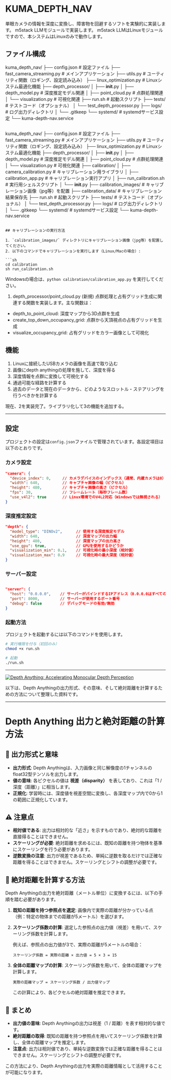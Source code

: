 # KUMA_DEPTH_NAV

単眼カメラの情報を深度に変換し、障害物を回避するソフトを実験的に実装します。
m5stack LLMモジュールで実装します。
m5stack LLMはLinuxモジュールですので、本システムはLinuxのみで動作します。

## ファイル構成

kuma_depth_nav/
├── config.json                 # 設定ファイル
├── fast_camera_streaming.py    # メインアプリケーション
├── utils.py                    # ユーティリティ関数（ロギング、設定読み込み）
├── linux_optimization.py       # Linuxシステム最適化機能
├── depth_processor/
│   ├── __init__.py
│   ├── depth_model.py          # 深度推定モデル関連
│   ├── point_cloud.py          # 点群処理関連
│   └── visualization.py        # 可視化関連
├── run.sh                      # 起動スクリプト
├── tests/                      # テストコード（オプショナル）
│   └── test_depth_processor.py
├── logs/                       # ログ出力ディレクトリ
│   └── .gitkeep
└── systemd/                    # systemdサービス設定
    └── kuma-depth-nav.service

```
```
kuma_depth_nav/
├── config.json                 # 設定ファイル
├── fast_camera_streaming.py    # メインアプリケーション
├── utils.py                    # ユーティリティ関数（ロギング、設定読み込み）
├── linux_optimization.py       # Linuxシステム最適化機能
├── depth_processor/
│   ├── __init__.py
│   ├── depth_model.py          # 深度推定モデル関連
│   ├── point_cloud.py          # 点群処理関連
│   └── visualization.py        # 可視化関連
├── calibration/
│   ├── camera_calibration.py   # キャリブレーション用ライブラリ
│   ├── calibration_app.py      # キャリブレーション実行アプリ
│   ├── run_calibration.sh      # 実行用シェルスクリプト
│   └── __init__.py
├── calibration_images/         # キャリブレーション画像（jpg等）を配置
├── calibration_data/           # キャリブレーション結果保存先
├── run.sh                      # 起動スクリプト
├── tests/                      # テストコード（オプショナル）
│   └── test_depth_processor.py
├── logs/                       # ログ出力ディレクトリ
│   └── .gitkeep
└── systemd/                    # systemdサービス設定
    └── kuma-depth-nav.service
```

## キャリブレーションの実行方法

1. `calibration_images/` ディレクトリにキャリブレーション画像（jpg等）を配置してください。
2. 以下のコマンドでキャリブレーションを実行します（Linux/Macの場合）:

```sh
cd calibration
sh run_calibration.sh
```

Windowsの場合は、`python calibration/calibration_app.py` を実行してください。

1. depth_processor/point_cloud.py (新規)
点群処理と占有グリッド生成に関連する関数を実装します。主な関数は：

+ depth_to_point_cloud: 深度マップから3D点群を生成
+ create_top_down_occupancy_grid: 点群から天頂視点の占有グリッドを生成
+ visualize_occupancy_grid: 占有グリッドをカラー画像として可視化

## 機能

1. Linuxに接続したUSBカメラの画像を高速で取り込む
2. 画像にdepth anythingの処理を施して、深度を得る
3. 深度情報を点群に変換して可視化する
4. 通過可能な経路を計算する
5. 過去のデータと現在のデータから、どのようなスロットル・ステアリングを行うべきかを計算する

現在、2を実装完了。ライブラリ化して3の機能を追加する。


----

## 設定

プロジェクトの設定は`config.json`ファイルで管理されています。各設定項目は以下のとおりです。

### カメラ設定

```json
"camera": {
  "device_index": 0,     // カメラデバイスのインデックス（通常、内蔵カメラは0）
  "width": 640,          // キャプチャ画像の幅（ピクセル）
  "height": 480,         // キャプチャ画像の高さ（ピクセル）
  "fps": 30,             // フレームレート（毎秒フレーム数）
  "use_v4l2": true       // Linux環境でのV4L2対応（Windowsでは無視される）
}
```

### 深度推定設定

```json
"depth": {
  "model_type": "DINOv2",      // 使用する深度推定モデル
  "width": 640,                // 深度マップの出力幅
  "height": 480,               // 深度マップの出力高さ
  "use_gpu": true,             // GPUを使用するかどうか
  "visualization_min": 0.1,    // 可視化時の最小深度（相対値）
  "visualization_max": 0.9     // 可視化時の最大深度（相対値）
}
```

### サーバー設定

```json

"server": {
  "host": "0.0.0.0",    // サーバーがバインドするIPアドレス（0.0.0.0はすべてのネットワークインターフェースを意味する）
  "port": 8000,         // サーバーが使用するポート番号
  "debug": false        // デバッグモードの有効/無効
}
```

### 起動方法
プロジェクトを起動するには以下のコマンドを使用します。

```bash
# 実行権限を付与（初回のみ）
chmod +x run.sh

# 起動
./run.sh
```

----

[![Depth Anything: Accelerating Monocular Depth Perception](https://tse1.mm.bing.net/th?id=OIP.SbIO7cLsmvgcyXZhDMs9mQHaCo\&cb=iwc1\&pid=Api)](https://learnopencv.com/depth-anything/)

以下は、Depth Anythingの出力形式、その意味、そして絶対距離を計算するための方法について整理した資料です。

---

# Depth Anything 出力と絶対距離の計算方法

## 📌 出力形式と意味

* **出力形式**: Depth Anythingは、入力画像と同じ解像度の1チャンネルのfloat32型テンソルを出力します。
* **値の意味**: 各ピクセルの値は **視差（disparity）** を表しており、これは「1 / 深度（距離）」に相当します。&#x20;
* **正規化**: 学習時には、深度値を視差空間に変換し、各深度マップ内で0から1の範囲に正規化しています。&#x20;

## ⚠️ 注意点

* **相対値である**: 出力は相対的な「近さ」を示すものであり、絶対的な距離を直接得ることはできません。
* **スケーリングが必要**: 絶対距離を求めるには、既知の距離を持つ物体を基準にスケーリングを行う必要があります。
* **逆数変換の注意**: 出力が視差であるため、単純に逆数を取るだけでは正確な距離を得ることはできません。スケーリングとシフトの調整が必要です。

## 🧮 絶対距離を計算する方法

Depth Anythingの出力を絶対距離（メートル単位）に変換するには、以下の手順を踏む必要があります。

1. **既知の距離を持つ参照点を選定**: 画像内で実際の距離が分かっている点（例：特定の物体までの距離が5メートル）を選びます。

2. **スケーリング係数の計算**: 選定した参照点の出力値（視差）を用いて、スケーリング係数を計算します。

   例えば、参照点の出力値が3で、実際の距離が5メートルの場合：

   ```
   スケーリング係数 = 実際の距離 × 出力値 = 5 × 3 = 15
   ```

3. **全体の距離マップの計算**: スケーリング係数を用いて、全体の距離マップを計算します。

   ```
   実際の距離マップ = スケーリング係数 / 出力値マップ
   ```

   この計算により、各ピクセルの絶対距離を推定できます。

## 📝 まとめ

* **出力値の意味**: Depth Anythingの出力は視差（1 / 距離）を表す相対的な値です。
* **絶対距離の取得**: 既知の距離を持つ参照点を用いてスケーリング係数を計算し、全体の距離マップを推定します。
* **注意点**: 出力は相対値であり、単純な逆数変換では正確な距離を得ることはできません。スケーリングとシフトの調整が必要です。

この方法により、Depth Anythingの出力を実際の距離情報として活用することが可能になります。
